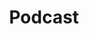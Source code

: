---
title: Podcast
layout: blocks
page_sections:
- template: navigation-header #-w-button
  block: header-1
  logo: "/uploads/hist1blogo.jpg" 
  navigation:
  - link: "/"
    link_text: Home
  - link: "/covid.html" 
    link_text: COVID-19
  - link: "/plague.html"
    link_text: The Black Death
  - link: "/podcast.html"
    link_text: Podcast
  - link: "/team.html"
    link_text: Team
- template: 1-column-text
  block: one-column-1
  headline: Summer 2020 History 1B 
  content: <iframe width="100%" height="400" scrolling="no" frameborder="no" allow="autoplay" src="https://w.soundcloud.com/player/?url=https%3A//api.soundcloud.com/tracks/886532677&color=%23946864&auto_play=false&hide_related=false&show_comments=true&show_user=true&show_reposts=false&show_teaser=true&visual=true"></iframe><div style="font-size:10px; color:#cccccc; line-break:anywhere; word-break:normal; overflow:hidden;white-space:nowrap; text-overflow:ellipsis; font-family:Interstate,Lucida Grande,Lucida Sans Unicode,Lucida Sans,Garuda,Verdana,Tahoma,sans-serif;font-weight:100;"><a href="https://soundcloud.com/user-949680884" title="Freddychu" target="_blank" style="color:#cccccc; text-decoration:none;">Freddychu</a> · <a href="https://soundcloud.com/user-949680884/covid-19-and-the-black-death-podcast" title="Covid-19 and the Black Death Podcast" target="_blank" style="color:#cccccc; text-decoration:none;">Covid-19 and the Black Death Podcast</a></div>
- template: detail-content
  block: one-column-1
  headline: Covid-19 and the Black Death by Sydney Collyns
  content: In this episode, host Sydney Collyns examines the causes and effects of the fourteenth century Black Death, and then juxtaposes it with the current pandemic testing humanity, Covid-19. Striking similarities are revealed in terms of the catalysts, quarantine strategies, and scapegoating of both public health crises. Sydney ends with a discussion on the significant long-term improvements of Western civilization due to the plague, and offers some insights about what the social, political, and economic impacts of the coronavirus will be.
---